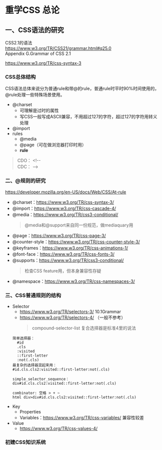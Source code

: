 # 重学CSS 总论

## 一、CSS语法的研究

CSS2.1的语法  
https://www.w3.org/TR/CSS21/grammar.html#q25.0    
Appendix G.Grammar of CSS 2.1  

https://www.w3.org/TR/css-syntax-3  

### CSS总体结构

CSS语法总体来说分为普通rule和带@的rule，普通rule时平时90%时间使用的，@rule处理一些特殊场景使用。

+ @charset
    + 可理解是过时的属性
    + 写CSS一般写成ASCII兼容，不用超过127的字符，超过127的字符用转义处理 
+ @import
+ rules
    + @media
    + @page（可在做浏览器打印时用）
    + __rule__

> CDO： \<!--  
> CDC： -->

### 二、@规则的研究  
https://developer.mozilla.org/en-US/docs/Web/CSS/At-rule

+ @charset：https://www.w3.org/TR/css-syntax-3/
+ @import：https://www.w3.org/TR/css-cascade-4/
+ @media：https://www.w3.org/TR/css3-conditional/
  > @media和@support来自同一份规范，做mediaquary用
+ @page：https://www.w3.org/TR/css-page-3/
+ @counter-style：https://www.w3.org/TR/css-counter-style-3/
+ @keyframes：https://www.w3.org/TR/css-animations-1/
+ @font-face：https://www.w3.org/TR/css-fonts-3/
+ @supports：https://www.w3.org/TR/css3-conditional/  
  > 检查CSS feature用，但本身兼容性存疑 
+ @namespace：https://www.w3.org/TR/css-namespaces-3/
  

### 三、CSS普通规则的结构 
+ Selector
    +  https://www.w3.org/TR/selectors-3/ 10.1Grammar
    +  https://www.w3.org/TR/selectors-4/ （一般不参考）
       > compound-selector-list 复合选择器是标准4里的说法
    ```
    简单选择器：
      #id
      .cls
      :visited
      ::first-letter
      :not(.cls)
    最复杂的选择器混起来用：
    #id.cls.cls2:visited::first-letter:not(.cls)
    
    simple_selector_sequence：
    div#id.cls.cls2:visited::first-letter:not(.cls)

    combinator: 空格 > + ~  
    html div>div#id.cls.cls2:visited::first-letter:not(.cls)
    ```
+ Key
    + Properties
    + Variables：https://www.w3.org/TR/css-variables/ 兼容性较差
+ Value
    +  https://www.w3.org/TR/css-values-4/

### 初建CSS知识系统

